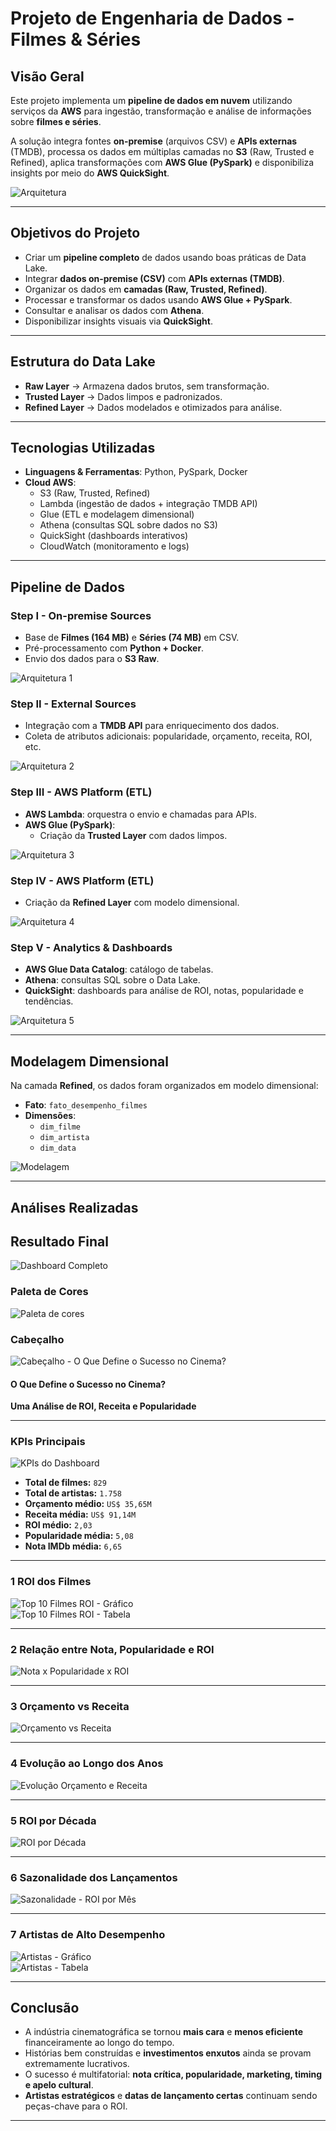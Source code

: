 #  Projeto de Engenharia de Dados - Filmes & Séries  

##  Visão Geral  
Este projeto implementa um **pipeline de dados em nuvem** utilizando serviços da **AWS** para ingestão, transformação e análise de informações sobre **filmes e séries**.  

A solução integra fontes **on-premise** (arquivos CSV) e **APIs externas** (TMDB), processa os dados em múltiplas camadas no **S3** (Raw, Trusted e Refined), aplica transformações com **AWS Glue (PySpark)** e disponibiliza insights por meio do **AWS QuickSight**.  

![Arquitetura](./imagens/Desafio-FilmesSeries-Completo.png) 

---

##  Objetivos do Projeto  
- Criar um **pipeline completo** de dados usando boas práticas de Data Lake.  
- Integrar **dados on-premise (CSV)** com **APIs externas (TMDB)**.  
- Organizar os dados em **camadas (Raw, Trusted, Refined)**.  
- Processar e transformar os dados usando **AWS Glue + PySpark**.  
- Consultar e analisar os dados com **Athena**.  
- Disponibilizar insights visuais via **QuickSight**.  


---

##  Estrutura do Data Lake  

- **Raw Layer** → Armazena dados brutos, sem transformação.  
- **Trusted Layer** → Dados limpos e padronizados.  
- **Refined Layer** → Dados modelados e otimizados para análise.  

---

##  Tecnologias Utilizadas  

- **Linguagens & Ferramentas**: Python, PySpark, Docker  
- **Cloud AWS**:  
  - S3 (Raw, Trusted, Refined)  
  - Lambda (ingestão de dados + integração TMDB API)  
  - Glue (ETL e modelagem dimensional)  
  - Athena (consultas SQL sobre dados no S3)  
  - QuickSight (dashboards interativos)  
  - CloudWatch (monitoramento e logs)


---

##  Pipeline de Dados  

###  **Step I - On-premise Sources**  
- Base de **Filmes (164 MB)** e **Séries (74 MB)** em CSV.  
- Pré-processamento com **Python + Docker**.  
- Envio dos dados para o **S3 Raw**.  

![Arquitetura 1](./imagens/Desafio-FilmesSeries-Parte1.png) 


### **Step II - External Sources**  
- Integração com a **TMDB API** para enriquecimento dos dados.  
- Coleta de atributos adicionais: popularidade, orçamento, receita, ROI, etc.

![Arquitetura 2](./imagens/Desafio-FilmesSeries-Parte2.png) 


###  **Step III - AWS Platform (ETL)**  
- **AWS Lambda**: orquestra o envio e chamadas para APIs.  
- **AWS Glue (PySpark)**:  
  - Criação da **Trusted Layer** com dados limpos. 

![Arquitetura 3](./imagens/Desafio-FilmesSéries-Parte3.png)


###  **Step IV - AWS Platform (ETL)** 
  - Criação da **Refined Layer** com modelo dimensional.

![Arquitetura 4](./imagens/Desafio-FilmesSéries-Parte4.png)

###  **Step V - Analytics & Dashboards**  
- **AWS Glue Data Catalog**: catálogo de tabelas.  
- **Athena**: consultas SQL sobre o Data Lake.  
- **QuickSight**: dashboards para análise de ROI, notas, popularidade e tendências.

![Arquitetura 5](./imagens/Desafio-FilmesSéries-Parte5.png)

---

##  Modelagem Dimensional  

Na camada **Refined**, os dados foram organizados em modelo dimensional:  

- **Fato**: `fato_desempenho_filmes`  
- **Dimensões**:  
  - `dim_filme`  
  - `dim_artista`  
  - `dim_data` 

![Modelagem](./imagens/modelo_dimensional.png) 

---

##  Análises Realizadas

##  Resultado Final
![Dashboard Completo](./imagens/Dashboard.jpg)

###  Paleta de Cores
![Paleta de cores](./imagens/paleta.png)

###  Cabeçalho
![Cabeçalho - O Que Define o Sucesso no Cinema?](./imagens/cabeçalho.png)

#### **O Que Define o Sucesso no Cinema?**  
**Uma Análise de ROI, Receita e Popularidade**

---

###  KPIs Principais
![KPIs do Dashboard](./imagens/KPIs.png)

- **Total de filmes:** `829`  
- **Total de artistas:** `1.758`  
- **Orçamento médio:** `US$ 35,65M`  
- **Receita média:** `US$ 91,14M`  
- **ROI médio:** `2,03`  
- **Popularidade média:** `5,08`  
- **Nota IMDb média:** `6,65`  

---

### 1️ ROI dos Filmes
![Top 10 Filmes ROI - Gráfico](./imagens/top_10_1.png)  
![Top 10 Filmes ROI - Tabela](./imagens/top_10_2.png)

---

### 2️ Relação entre Nota, Popularidade e ROI
![Nota x Popularidade x ROI](./imagens/popularidade_nota_roi.png)

---

### 3️ Orçamento vs Receita
![Orçamento vs Receita](./imagens/orcamento_receita.png)

---

### 4️ Evolução ao Longo dos Anos
![Evolução Orçamento e Receita](./imagens/investimento_anos.png)

---

### 5️ ROI por Década
![ROI por Década](./imagens/decada.png)

---

### 6️ Sazonalidade dos Lançamentos
![Sazonalidade - ROI por Mês](./imagens/mes.png)

---

### 7️ Artistas de Alto Desempenho
![Artistas - Gráfico](./imagens/top_artistas_2.png)  
![Artistas - Tabela](./imagens/top_artistas_1.png)

---

##  Conclusão

- A indústria cinematográfica se tornou **mais cara** e **menos eficiente** financeiramente ao longo do tempo.  
- Histórias bem construídas e **investimentos enxutos** ainda se provam extremamente lucrativos.  
- O sucesso é multifatorial: **nota crítica, popularidade, marketing, timing e apelo cultural**.  
- **Artistas estratégicos** e **datas de lançamento certas** continuam sendo peças-chave para o ROI.  

---